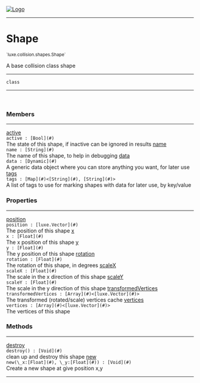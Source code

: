 
[![Logo](../../../../images/logo.png)](../../../../api/index.html)

---



<h1>Shape</h1>
<small>`luxe.collision.shapes.Shape`</small>

A base collision class shape

---

`class`

---

&nbsp;
&nbsp;



<h3>Members</h3> <hr/><span class="member apipage">
                <a name="active"><a class="lift" href="#active">active</a></a><div class="clear"></div><code class="signature apipage">active : [Bool](#)</code><br/></span>
            <span class="small_desc_flat">The state of this shape, if inactive can be ignored in results</span><span class="member apipage">
                <a name="name"><a class="lift" href="#name">name</a></a><div class="clear"></div><code class="signature apipage">name : [String](#)</code><br/></span>
            <span class="small_desc_flat">The name of this shape, to help in debugging</span><span class="member apipage">
                <a name="data"><a class="lift" href="#data">data</a></a><div class="clear"></div><code class="signature apipage">data : [Dynamic](#)</code><br/></span>
            <span class="small_desc_flat">A generic data object where you can store anything you want, for later use</span><span class="member apipage">
                <a name="tags"><a class="lift" href="#tags">tags</a></a><div class="clear"></div><code class="signature apipage">tags : [Map](#)&lt;[String](#), [String](#)&gt;</code><br/></span>
            <span class="small_desc_flat">A list of tags to use for marking shapes with data for later use, by key/value</span>



<h3>Properties</h3> <hr/><span class="member apipage">
                <a name="position"><a class="lift" href="#position">position</a></a><div class="clear"></div><code class="signature apipage">position : [luxe.Vector](#)</code><br/></span>
            <span class="small_desc_flat">The position of this shape</span><span class="member apipage">
                <a name="x"><a class="lift" href="#x">x</a></a><div class="clear"></div><code class="signature apipage">x : [Float](#)</code><br/></span>
            <span class="small_desc_flat">The x position of this shape</span><span class="member apipage">
                <a name="y"><a class="lift" href="#y">y</a></a><div class="clear"></div><code class="signature apipage">y : [Float](#)</code><br/></span>
            <span class="small_desc_flat">The y position of this shape</span><span class="member apipage">
                <a name="rotation"><a class="lift" href="#rotation">rotation</a></a><div class="clear"></div><code class="signature apipage">rotation : [Float](#)</code><br/></span>
            <span class="small_desc_flat">The rotation of this shape, in degrees</span><span class="member apipage">
                <a name="scaleX"><a class="lift" href="#scaleX">scaleX</a></a><div class="clear"></div><code class="signature apipage">scaleX : [Float](#)</code><br/></span>
            <span class="small_desc_flat">The scale in the x direction of this shape</span><span class="member apipage">
                <a name="scaleY"><a class="lift" href="#scaleY">scaleY</a></a><div class="clear"></div><code class="signature apipage">scaleY : [Float](#)</code><br/></span>
            <span class="small_desc_flat">The scale in the y direction of this shape</span><span class="member apipage">
                <a name="transformedVertices"><a class="lift" href="#transformedVertices">transformedVertices</a></a><div class="clear"></div><code class="signature apipage">transformedVertices : [Array](#)&lt;[luxe.Vector](#)&gt;</code><br/></span>
            <span class="small_desc_flat">The transformed (rotated/scale) vertices cache</span><span class="member apipage">
                <a name="vertices"><a class="lift" href="#vertices">vertices</a></a><div class="clear"></div><code class="signature apipage">vertices : [Array](#)&lt;[luxe.Vector](#)&gt;</code><br/></span>
            <span class="small_desc_flat">The vertices of this shape</span>



<h3>Methods</h3> <hr/><span class="method apipage">
            <a name="destroy"><a class="lift" href="#destroy">destroy</a></a> <div class="clear"></div><code class="signature apipage">destroy() : [Void](#)</code><br/><span class="small_desc_flat">clean up and destroy this shape</span>
        </span>
    <span class="method apipage">
            <a name="new"><a class="lift" href="#new">new</a></a> <div class="clear"></div><code class="signature apipage">new(\_x:[Float](#)<span></span>, \_y:[Float](#)<span></span>) : [Void](#)</code><br/><span class="small_desc_flat">Create a new shape at give position x,y</span>
        </span>
    





---

&nbsp;
&nbsp;
&nbsp;
&nbsp;